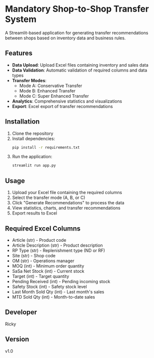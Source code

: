# Mandatory Shop-to-Shop Transfer System

A Streamlit-based application for generating transfer recommendations between shops based on inventory data and business rules.

## Features

- **Data Upload**: Upload Excel files containing inventory and sales data
- **Data Validation**: Automatic validation of required columns and data types
- **Transfer Modes**:
  - Mode A: Conservative Transfer
  - Mode B: Enhanced Transfer
  - Mode C: Super Enhanced Transfer
- **Analytics**: Comprehensive statistics and visualizations
- **Export**: Excel export of transfer recommendations

## Installation

1. Clone the repository
2. Install dependencies:
   ```bash
   pip install -r requirements.txt
   ```
3. Run the application:
   ```bash
   streamlit run app.py
   ```

## Usage

1. Upload your Excel file containing the required columns
2. Select the transfer mode (A, B, or C)
3. Click "Generate Recommendations" to process the data
4. View statistics, charts, and transfer recommendations
5. Export results to Excel

## Required Excel Columns

- Article (str) - Product code
- Article Description (str) - Product description
- RP Type (str) - Replenishment type (ND or RF)
- Site (str) - Shop code
- OM (str) - Operations manager
- MOQ (int) - Minimum order quantity
- SaSa Net Stock (int) - Current stock
- Target (int) - Target quantity
- Pending Received (int) - Pending incoming stock
- Safety Stock (int) - Safety stock level
- Last Month Sold Qty (int) - Last month's sales
- MTD Sold Qty (int) - Month-to-date sales

## Developer

Ricky

## Version

v1.0
